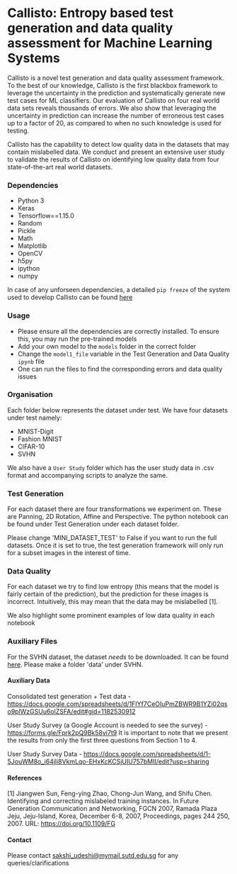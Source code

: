 # Callisto: Entropy based test generation and data quality assessment for Machine Learning Systems

Callisto is a novel test generation and data quality assessment framework. To the best of our knowledge, Callisto is the first 
blackbox framework to leverage the uncertainty in the prediction and systematically generate new test cases for ML classifiers. 
Our evaluation of Callisto on four real world data sets reveals thousands of errors. We also show that leveraging the 
uncertainty in prediction can increase the number of erroneous test cases up to a factor of 20, as compared to when no such 
knowledge is used for testing.

Callisto has the capability to detect low quality data in the datasets that may contain mislabelled data. We conduct and 
present an extensive user study to validate the results of Callisto on identifying low quality data from four state-of-the-art 
real world datasets.

### Dependencies
* Python 3
* Keras
* Tensorflow==1.15.0
* Random
* Pickle
* Math
* Matplotlib
* OpenCV
* h5py
* ipython
* numpy

In case of any unforseen dependencies, a detailed ```pip freeze``` of the system used to develop Callisto can be found 
[here](https://docs.google.com/document/d/1Cbcfiv3Y7Fz3jKcwv-h2EWLBY37orPuwbflp_C8P2ok/edit?usp=sharing) 


### Usage

* Please ensure all the dependencies are correctly installed. To ensure this, you may run the pre-trained models
* Add your own model to the ```models``` folder in the correct folder 
* Change the ```model1_file``` variable in the Test Generation and Data Quality ```ipynb``` file
* One can run the files to find the corresponding errors and data quality issues

### Organisation 
Each folder below represents the dataset under test. We have four datasets under test namely:
* MNIST-Digit
* Fashion MNIST
* CIFAR-10
* SVHN

We also have a ``User Study`` folder which has the user study data in .csv format and accompanying scripts to analyze the
same.

### Test Generation
For each dataset there are four transformations we experiment on. These are Panning, 2D Rotation, Affine and Perspective. 
The python notebook can be found under Test Generation under each dataset folder. 

Please change 'MINI_DATASET_TEST' to False if you want to run the full datasets. Once it is set to true, the test generation framework will only run for a subset images in the interest of time.


### Data Quality
For each dataset we try to find low entropy (this means that the model is fairly certain of the prediction), but the prediction 
for these images is incorrect. Intuitively, this may mean that the data may be mislabelled [1]. 

We also highlight some prominent examples of low data quality in each notebook 

### Auxiliary Files
  For the SVHN dataset, the dataset *needs* to be downloaded. It can be found [here](https://drive.google.com/file/d/1Zxz1QC5ZD6eREwLfjv1NVdUaZxV0hp4U/view). Please make a folder 'data' under SVHN.
  
#### Auxiliary Data

Consolidated test generation + Test data - https://docs.google.com/spreadsheets/d/1FIYf7CeOIuPmZBWR9B1YZi02qso9plWzGSUu6olZSFA/edit#gid=1182530912

User Study Survey (a Google Account is needed to see the survey) - https://forms.gle/Fprk2pQ9Bk58vi7t9
It is important to note that we present the results from only the first three questions from Section 1 to 4. 

User Study Survey Data - https://docs.google.com/spreadsheets/d/1-5JouWM8o_i64jli8VkmLqo-EHxKcKCSjUIU757bMII/edit?usp=sharing


 
 #### References
 
[1] Jiangwen Sun, Feng-ying Zhao, Chong-Jun Wang, and Shifu Chen. Identifying and correcting mislabeled training instances. In Future Generation Communication and Networking, FGCN 2007, Ramada Plaza Jeju, Jeju-Island, Korea, December 6-8, 2007, Proceedings, pages 244 250, 2007. URL: https://doi.org/10.1109/FG

 #### Contact
 Please contact sakshi_udeshi@mymail.sutd.edu.sg for any queries/clarifications

